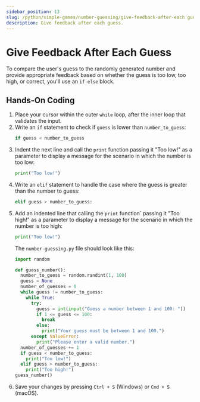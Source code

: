 ```yaml
---
sidebar_position: 13
slug: /python/simple-games/number-guessing/give-feedback-after-each guess
description: Give feedback after each guess.
---
```


# Give Feedback After Each Guess

To compare the user's guess to the randomly generated number and provide appropriate feedback based on whether the guess is too low, too high, or correct, you'll use an `if-else` block.

## Hands-On Coding

1. Place your cursor within the outer `while` loop, after the inner loop that validates the input.
2. Write an `if` statement to check if `guess` is lower than `number_to_guess`:
    ```python
    if guess < number_to_guess
    ```
3. Indent the next line and call the `print` function passing it "Too low!" as a parameter to display a message for the scenario in which the number is too low:
    ```python
    print("Too low!")
    ```
4. Write an `elif` statement to handle the case where the guess is greater than the number to guess:
    ```python
    elif guess > number_to_guess:
    ```
5. Add an indented line that calling the `print` function` passing it "Too high!" as a parameter to display a message for the scenario in which the number is too high:
    ```python
    print("Too low!")
    ```
    The `number-guessing.py` file should look like this:
    ```python
    import random

    def guess_number():
      number_to_guess = random.randint(1, 100)
      guess = None
      number_of_guesses = 0
      while guess != number_to_guess:
        while True:
          try:
            guess = int(input("Guess a number between 1 and 100: "))
            if 1 <= guess <= 100:
              break
            else:
              print("Your guess must be between 1 and 100.")
          except ValueError:
            print("Please enter a valid number.")
      number_of_guesses += 1
      if guess < number_to_guess:
        print("Too low!")
      elif guess > number_to_guess:
        print("Too high!")
    guess_number()
    ```
6. Save your changes by pressing `Ctrl + S` (Windows) or `Cmd + S` (macOS).